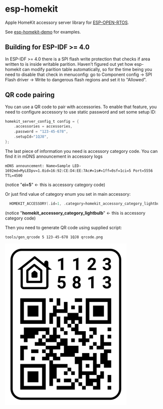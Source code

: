 # esp-homekit
Apple HomeKit accessory server library for
[ESP-OPEN-RTOS](https://github.com/SuperHouse/esp-open-rtos).

See [esp-homekit-demo](https://github.com/maximkulkin/esp-homekit-demo) for examples.

## Building for ESP-IDF >= 4.0

In ESP-IDF >= 4.0 there is a SPI flash write protection that checks if area written
to is inside writable parition. Haven't figured out yet how esp-homekit can modify
parition table automatically, so for the time being you need to disable that check in
menuconfig: go to Component config -> SPI Flash driver -> Write to dangerous flash
regions and set it to "Allowed".

## QR code pairing

You can use a QR code to pair with accessories. To enable that feature, you need to
configure accessory to use static password and set some setup ID:

```c
homekit_server_config_t config = {
    .accessories = accessories,
    .password = "123-45-678",
    .setupId="1QJ8",
};
```

The last piece of information you need is accessory category code. You can find it in
mDNS announcement in accessory logs
```
mDNS announcement: Name=Sample LED-1692md=MyLEDpv=1.0id=16:92:CE:D4:EE:7Ac#=1s#=1ff=0sf=1ci=5 Port=5556 TTL=4500
```
(notice "**ci=5**" <- this is accessory category code)

Or just find value of category enum you set in main accessory:
```c
  HOMEKIT_ACCESSORY(.id=1, .category=homekit_accessory_category_lightbulb, .services=(homekit_service_t*[]){
```
(notice "**homekit_accessory_category_lightbulb**" <- this is accessory category code)

Then you need to generate QR code using supplied script:
```
tools/gen_qrcode 5 123-45-678 1QJ8 qrcode.png
```

![QR code example](qrcode-example.png)
